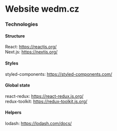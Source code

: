 # Website wedm.cz

### Technologies

#### Structure

React: https://reactjs.org/  <br /> 
Next.js: https://nextjs.org/

#### Styles
styled-components: https://styled-components.com/

#### Global state
react-redux: https://react-redux.js.org/ <br />
redux-toolkit: https://redux-toolkit.js.org/

#### Helpers
lodash: https://lodash.com/docs/